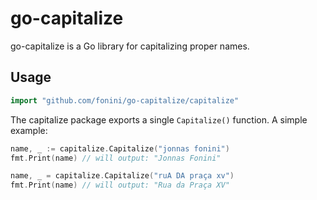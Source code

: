 # go-capitalize #

go-capitalize is a Go library for capitalizing proper names.

## Usage ##

```go
import "github.com/fonini/go-capitalize/capitalize"
```

The capitalize package exports a single `Capitalize()` function. A simple example:

```go
name, _ := capitalize.Capitalize("jonnas fonini")
fmt.Print(name) // will output: "Jonnas Fonini"

name, _ = capitalize.Capitalize("ruA DA praça xv")
fmt.Print(name) // will output: "Rua da Praça XV"
```